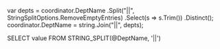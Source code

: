 <script>
    const DELIMITER = "||";

    $(document).on('change', '.Dept-checkbox', function () {
        updateHiddenFieldFromCheckboxes();
    });

    // Form submission
    $('form').on('submit', function (e) {
        const inputVal = $('#pnoSearch').val().trim().toLowerCase();
        const matchedOption = $('#Pno option').filter(function () {
            return $(this).text().trim().toLowerCase() === inputVal;
        }).first();

        if (matchedOption.length === 0) {
            alert("Please select a valid PNO from the list.");
            e.preventDefault();
            return;
        } else {
            $('#Pno').val(matchedOption.val());
        }

        const selectedDepts = $('.Dept-checkbox:checked').map(function () {
            return $(this).val();
        }).get();

        if (selectedDepts.length === 0) {
            alert("Please select at least one department.");
            e.preventDefault();
            return;
        }

        $('#Dept').val(selectedDepts.join(DELIMITER));
    });

    setTimeout(function () {
        $('.alert').fadeOut('slow');
    }, 3000);

    function setAction(action, event) {
        if (action === 'Delete' && !confirm("Are you sure you want to delete this record?")) {
            event.preventDefault();
            return;
        }
        document.getElementById('actionType').value = action;
    }

    // Used when manually selecting department checkboxes from dropdown label text
    function checkCheckboxesFromDropdownText() {
        const dropdownText = document.getElementById("DeptDropdown").value;
        const selectedNames = dropdownText.split(DELIMITER).map(s => s.trim()).filter(s => s);

        document.querySelectorAll(".Dept-checkbox").forEach(cb => cb.checked = false);

        selectedNames.forEach(name => {
            document.querySelectorAll(".Dept-checkbox").forEach(cb => {
                const label = document.querySelector(`label[for="${cb.id}"]`);
                if (label && label.textContent.trim() === name) {
                    cb.checked = true;
                }
            });
        });

        updateHiddenFieldFromCheckboxes();
    }

    function updateHiddenFieldFromCheckboxes() {
        const selectedValues = [];
        const selectedLabels = [];

        document.querySelectorAll(".Dept-checkbox:checked").forEach(cb => {
            selectedValues.push(cb.value);
            const label = document.querySelector(`label[for="${cb.id}"]`);
            if (label) selectedLabels.push(label.textContent.trim());
        });

        document.getElementById("Dept").value = selectedValues.join(DELIMITER);
        document.getElementById("DeptDropdown").value = selectedLabels.join(DELIMITER);
    }

    $(document).ready(function () {
        $('#showFormButton2').click(function () {
            $('#formContainer').show();
            $('#Pno,#pnoSearch, #DeptDropdown, #Dept').val('');
            $('#Id').val('');
            $('.Dept-checkbox').prop('checked', false);
            $("#deleteButton").hide();
        });

        $('.OpenFilledForm').click(function () {
            const id = $(this).data('id');
            $.ajax({
                url: '@Url.Action("CoordinatorMaster", "Master")',
                data: { id: id },
                success: function (data) {
                    $('#Id').val(data.id);
                    $('#Pno').val(data.pno);
                    $('#pnoSearch').val(data.pno);
                    $('#CreatedBy').val(data.createdby);
                    $('#CreatedOn').val(data.createdon);

                    // ✅ Use delimiter instead of comma
                    $('#Dept').val(data.dept);
                    $('#DeptDropdown').val(data.dept);
                    checkCheckboxesFromDropdownText();

                    $('#formContainer').show();
                },
                error: function () {
                    alert("Error loading data");
                }
            });
            $("#deleteButton").show();
        });
    });
</script>



var depts = coordinator.DeptName
    .Split("||", StringSplitOptions.RemoveEmptyEntries)
    .Select(s => s.Trim())
    .Distinct();
coordinator.DeptName = string.Join("||", depts);

SELECT value FROM STRING_SPLIT(@DeptName, '||')


